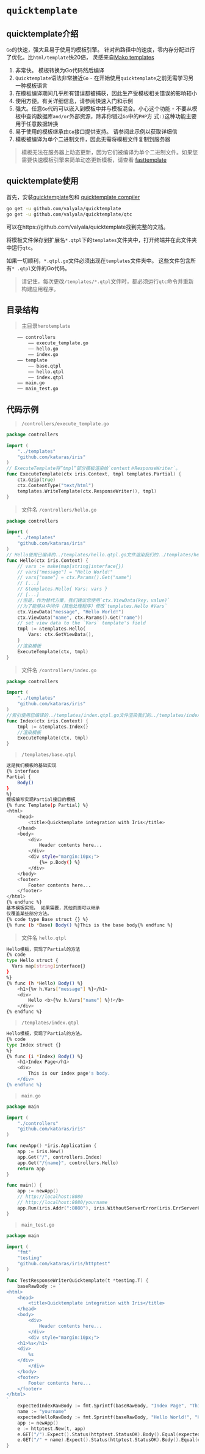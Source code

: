 # `quicktemplate`
## quicktemplate介绍
`Go`的快速，强大且易于使用的模板引擎。 针对热路径中的速度，零内存分配进行了优化。比`html/template`快20倍，
灵感来自[Mako templates](http://www.makotemplates.org/`)
1. 非常快。 模板转换为Go代码然后编译
2. `Quicktemplate`语法非常接近`Go` - 在开始使用`quicktemplate`之前无需学习另一种模板语言
3. 在模板编译期间几乎所有错误都被捕获，因此生产受模板相关错误的影响较小
4. 使用方便。有关详细信息，请参阅快速入门和示例
5. 强大。任意`Go`代码可以嵌入到模板中并与模板混合。小心这个功能 - 不要从模板中查询数据库`and/or`外部资源，除非你错过`Go`中的`PHP`方
式`:)`这种功能主要用于任意数据转换
6. 易于使用的模板继承由`Go`接口提供支持。 请参阅此示例以获取详细信
7. 模板被编译为单个二进制文件，因此无需将模板文件复制到服务器
> 模板无法在服务器上动态更新，因为它们被编译为单个二进制文件。如果您需要快速模板引擎来简单动态更新模板，请查看
[fasttemplate](https://github.com/valyala/fasttemplate)
## quicktemplate使用
首先，安装[quicktemplate](https://github.com/valyala/quicktemplate)包和
[quicktemplate compiler](https://github.com/valyala/quicktemplate/tree/master/qtc)
```sh
go get -u github.com/valyala/quicktemplate
go get -u github.com/valyala/quicktemplate/qtc
```
可以在https://github.com/valyala/quicktemplate找到完整的文档。

将模板文件保存到扩展名`*.qtpl`下的`templates`文件夹中，打开终端并在此文件夹中运行`qtc`。

如果一切顺利，`*.qtpl.go`文件必须出现在`templates`文件夹中。 这些文件包含所有`* .qtpl`文件的Go代码。
> 请记住，每次更改`/templates/*.qtpl`文件时，都必须运行`qtc`命令并重新构建应用程序。
## 目录结构
> 主目录`herotemplate`
```html
    —— controllers
        —— execute_template.go
        —— hello.go
        —— index.go
    —— template
        —— base.qtpl
        —— hello.qtpl
        —— index.qtpl
    —— main.go
    —— main_test.go
```
## 代码示例
> `/controllers/execute_template.go`
```go
package controllers

import (
	"../templates"
	"github.com/kataras/iris"
)
// ExecuteTemplate将“tmpl”部分模板渲染给`context＃ResponseWriter`。
func ExecuteTemplate(ctx iris.Context, tmpl templates.Partial) {
	ctx.Gzip(true)
	ctx.ContentType("text/html")
	templates.WriteTemplate(ctx.ResponseWriter(), tmpl)
}
```
> 文件名 `/controllers/hello.go`
```go
package controllers

import (
	"../templates"
	"github.com/kataras/iris"
)
// Hello使用已编译的../templates/hello.qtpl.go文件渲染我们的../templates/hello.qtpl文件。
func Hello(ctx iris.Context) {
	// vars := make(map[string]interface{})
	// vars["message"] = "Hello World!"
	// vars["name"] = ctx.Params().Get("name")
	// [...]
	// &templates.Hello{ Vars: vars }
	// [...]
	//但是，作为替代方案，我们建议您使用`ctx.ViewData(key，value)`
	//为了能够从中间件（其他处理程序）修改`templates.Hello #Vars`
	ctx.ViewData("message", "Hello World!")
	ctx.ViewData("name", ctx.Params().Get("name"))
	// set view data to the `Vars` template's field
	tmpl := &templates.Hello{
		Vars: ctx.GetViewData(),
	}
	//渲染模板
	ExecuteTemplate(ctx, tmpl)
}
```
> 文件名 `/controllers/index.go`
```go
package controllers

import (
	"../templates"
	"github.com/kataras/iris"
)
//索引使用已编译的../templates/index.qtpl.go文件渲染我们的../templates/index.qtpl文件。
func Index(ctx iris.Context) {
	tmpl := &templates.Index{}
	//渲染模板
	ExecuteTemplate(ctx, tmpl)
}
```
>  `/templates/base.qtpl`
```sh
这是我们模板的基础实现
{% interface
Partial {
	Body()
}
%}
模板编写实现Partial接口的模板
{% func Template(p Partial) %}
<html>
	<head>
		<title>Quicktemplate integration with Iris</title>
	</head>
	<body>
		<div>
			Header contents here...
		</div>
		<div style="margin:10px;">
			{%= p.Body() %}
		</div>
	</body>
	<footer>
		Footer contents here...
	</footer>
</html>
{% endfunc %}
基本模板实现。 如果需要，其他页面可以继承
仅覆盖某些部分方法。
{% code type Base struct {} %}
{% func (b *Base) Body() %}This is the base body{% endfunc %}
```
> 文件名 `hello.qtpl`
```sh
Hello模板，实现了Partial的方法
{% code
type Hello struct {
  Vars map[string]interface{}
}
%}
{% func (h *Hello) Body() %}
	<h1>{%v h.Vars["message"] %}</h1>
	<div>
		Hello <b>{%v h.Vars["name"] %}!</b>
	</div>
{% endfunc %}
```
>  `/templates/index.qtpl`
```sh
Hello模板，实现了Partial的方法。
{% code
type Index struct {}
%}
{% func (i *Index) Body() %}
	<h1>Index Page</h1>
	<div>
		This is our index page's body.
	</div>
{% endfunc %}
```
>  `main.go`
```go
package main

import (
	"./controllers"
	"github.com/kataras/iris"
)

func newApp() *iris.Application {
	app := iris.New()
	app.Get("/", controllers.Index)
	app.Get("/{name}", controllers.Hello)
	return app
}

func main() {
	app := newApp()
	// http://localhost:8080
	// http://localhost:8080/yourname
	app.Run(iris.Addr(":8080"), iris.WithoutServerError(iris.ErrServerClosed))
}
```
> `main_test.go`
```go
package main

import (
	"fmt"
	"testing"
	"github.com/kataras/iris/httptest"
)

func TestResponseWriterQuicktemplate(t *testing.T) {
	baseRawBody := `
<html>
	<head>
		<title>Quicktemplate integration with Iris</title>
	</head>
	<body>
		<div>
			Header contents here...
		</div>
		<div style="margin:10px;">
	<h1>%s</h1>
	<div>
		%s
	</div>
		</div>
	</body>
	<footer>
		Footer contents here...
	</footer>
</html>
`
	expectedIndexRawBody := fmt.Sprintf(baseRawBody, "Index Page", "This is our index page's body.")
	name := "yourname"
	expectedHelloRawBody := fmt.Sprintf(baseRawBody, "Hello World!", "Hello <b>"+name+"!</b>")
	app := newApp()
	e := httptest.New(t, app)
	e.GET("/").Expect().Status(httptest.StatusOK).Body().Equal(expectedIndexRawBody)
	e.GET("/" + name).Expect().Status(httptest.StatusOK).Body().Equal(expectedHelloRawBody)
}
```